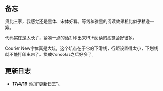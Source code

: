 ## 备忘

货比三家，我感觉还是黑体、宋体好看。等线和雅黑的阅读效果相比似乎稍逊一筹。

代码实在是太长了，紧凑一点的话打印出来PDF阅读的感觉会好很多。

Courier New字体真是大坑，这个坑点在于它的下滑线，行距设置得太小，下划线就不能打印出来了。换成Consolas之后好多了。

## 更新日志

- **17/4/19** 添加“更新日志”。
